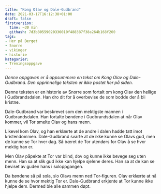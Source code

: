 ```yaml
---
title: "Kong Olav og Dale-Gudbrand"
date: 2021-03-17T16:12:38+01:00
draft: false
firstversion:
  time: ~30 min
  githash: 7d3b30559020336010f488387f38a264b168f200
tags:
- Her på Berget
- Snorre
- vikinger
- historie
kategorier:
- Treningsoppgave
---
```

*Denne oppgaven er å oppsummere en tekst om Kong Olav og Dale-Gudbrand. Den opprinnelige teksten er ikke postet her på siden.*

Denne teksten er en historie av Snorre som fortalt om kong Olav den hellige i Gudbrandsdalen. Han dro dit for å overbevise de som bodde der å bli kristne.

Dale-Gudbrand var beskrevet som den mektigste mannen i Gudbrandsdalen. Han fortalte bøndene i Gudbrandsdalen at når Olav kommer, vil Tor smelte Olav og hans menn.
<!--more-->

Likevel kom Olav, og han erklærte at de andre i dalen hadde tatt imot kristendommen. Dale-Gudbrand svarte at de ikke kunne se Olavs gud, men de kunne se Tor hver dag. Så bæret de Tor utendørs for Olav å se hvor mektig han er.

Men Olav påpekte at Tor var blind, dov og kunne ikke bevege seg uten menn. Han sa at slik gud ikke kan hjelpe sjelene deres. Han sa at de kan se beviset av guden hans i soloppgangen.

Da bøndene så på sola, slo Olavs menn ned Tor-figuren. Olav erklærte at nå kunne de se hvor mektig Tor er. Dale-Gudbrand erkjente at Tor kunne ikke hjelpe dem. Dermed ble alle sammen døpt.
